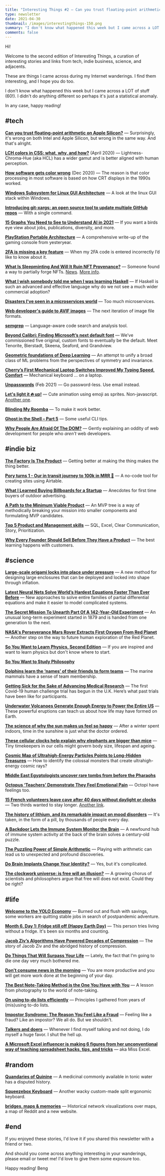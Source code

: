 ```yaml
---
title: "Interesting Things #2 — Can you trust floating-point arithmetic on Apple Silicon?"
type: newsletter
date: 2021-04-30
thumbnail: /images/interestingthings-150.png
summary: "I don't know what happened this week but I came across a LOT of stuff (60!). I didn't do anything different so perhaps it's just a statistical anomaly. In any case, happy reading!"
comments: false
---
```


Hi!

Welcome to the second edition of Interesting Things, a curation of interesting stories and links from tech, indie business, science, and adjacents.

These are things I came across during my Internet wanderings. I find them interesting, and I hope you do too.

I don't know what happened this week but I came across a LOT of stuff (60!). I didn't do anything different so perhaps it's just a statistical anomaly.

In any case, happy reading!


## #tech

**[Can you trust floating-point arithmetic on Apple Silicon?](https://eclecticlight.co/2021/04/22/can-you-trust-floating-point-arithmetic-on-apple-silicon/?utm_source=bengtan.com)** &mdash; Surprisingly, it's wrong on both Intel and Apple Silicon, but wrong in the same way. And that's alright.

**[LCH colors in CSS: what, why, and how?](https://lea.verou.me/2020/04/lch-colors-in-css-what-why-and-how/?utm_source=bengtan.com)** (April 2020) &mdash; Lightness-Chroma-Hue (aka HCL) has a wider gamut and is better aligned with human perception.

**[How software gets color wrong](https://bottosson.github.io/posts/colorwrong/?utm_source=bengtan.com)** (Dec 2020) &mdash; The reason is that color processing in most software is based on how CRT displays in the 1990s worked.

**[Windows Subsystem for Linux GUI Architecture](https://devblogs.microsoft.com/commandline/wslg-architecture/?utm_source=bengtan.com)** &mdash; A look at the linux GUI stack within Windows.

**[Introducing git-xargs: an open source tool to update multiple GitHub repos](https://blog.gruntwork.io/introducing-git-xargs-an-open-source-tool-to-update-multiple-github-repos-753f9f3675ec?utm_source=bengtan.com)** &mdash; With a single command.

**[15 Graphs You Need to See to Understand AI in 2021](https://spectrum.ieee.org/tech-talk/artificial-intelligence/machine-learning/the-state-of-ai-in-15-graphs?utm_source=bengtan.com)** &mdash; If you want a birds eye view about jobs, publications, diversity, and more.

**[PlayStation Portable Architecture](https://www.copetti.org/writings/consoles/playstation-portable/?utm_source=bengtan.com)** &mdash; A comprehensive write-up of the gaming console from yesteryear.

**[2FA is missing a key feature](https://syslog.ravelin.com/2fa-is-missing-a-key-feature-c781c3861db?utm_source=bengtan.com)** &mdash; When my 2FA code is entered incorrectly I’d like to know about it.

**[What Is Sleepminting And Will It Ruin NFT Provenance?](https://timdaub.github.io/2021/04/22/nft-sleepminting-beeple-provenance/?utm_source=bengtan.com)** &mdash; Someone found a way to partially forge NFTs. [News](https://news.artnet.com/opinion/sleepminting-nftheft-monsieur-personne-1960744?utm_source=bengtan.com). [More info](https://nftheft.com/?utm_source=bengtan.com).

**[What I wish somebody told me when I was learning Haskell](https://www.poberezkin.com/posts/2021-04-21-what-i-wish-somebody-told-me-when-i-was-learning-Haskell.html?utm_source=bengtan.com)** &mdash; If Haskell is such an advanced and effective language why do we not see a much wider commercial adoption? 

**[Disasters I've seen in a microservices world](https://world.hey.com/joaoqalves/disasters-i-ve-seen-in-a-microservices-world-a9137a51?utm_source=bengtan.com)** &mdash; Too much microservices.

**[Web developer's guide to AVIF images](https://darekkay.com/blog/avif-images/?utm_source=bengtan.com)** &mdash; The next iteration of image file formats.

**[semgrep](https://github.com/returntocorp/semgrep?utm_source=bengtan.com)** &mdash; Language-aware code search and analysis tool.

**[Beyond Calibri: Finding Microsoft’s next default font](https://www.microsoft.com/en-us/microsoft-365/blog/2021/04/28/beyond-calibri-finding-microsofts-next-default-font/?utm_source=bengtan.com)** &mdash; We’ve commissioned five original, custom fonts to eventually be the default. Meet Tenorite, Bierstadt, Skeena, Seaford, and Grandview.

**[Geometric foundations of Deep Learning](https://towardsdatascience.com/geometric-foundations-of-deep-learning-94cdd45b451d?utm_source=bengtan.com)** &mdash; An attempt to unify a broad class of ML problems from the perspectives of symmetry and invariance.

**[Cherry’s First Mechanical Laptop Switches Improved My Typing Speed, Comfort](https://www.tomshardware.com/news/cherry-mx-ultra-low-profile-switches-tested?utm_source=bengtan.com)** &mdash; Mechanical keyboard ... on a laptop.

**[Unpasswords](https://text.causal.agency/017-unpasswords.txt?utm_source=bengtan.com)** (Feb 2021) &mdash; Go password-less. Use email instead.

**[Let's light it 🔥 up!](https://blog.shhdharmen.me/lets-light-it-up?utm_source=bengtan.com)** &mdash; Cute animation using emoji as sprites. Non-javascript. [Another one](https://blog.shhdharmen.me/animation-can-make-wave-much-more-than-emoji?utm_source=bengtan.com).

**[Blinding My Roomba](https://blog.aaronbieber.com/2021/04/23/blinding-my-roomba.html?utm_source=bengtan.com)** &mdash; To make it work better.

**[Ghost in the Shell – Part 5](https://vermaden.wordpress.com/2021/04/28/ghost-in-the-shell-part-5/?utm_source=bengtan.com)** &mdash; Some useful CLI tips.

**[Why People Are Afraid Of The DOM?](https://nicotsou.com/dom-issues/?utm_source=bengtan.com)** &mdash; Gently explaining an oddity of web development for people who *aren't* web developers.


## #indie biz

**[The Factory Is The Product](https://jdnoc.com/factory/?utm_source=bengtan.com)** &mdash; Getting better at making the thing makes the thing better.

**[Pory turns 1 - Our in transit journey to 100k in MRR 🥳](https://pory.io/blog/pory-turns-1-our-journey-to-100k-in-mrr?utm_source=bengtan.com)** &mdash; A no-code tool for creating sites using Airtable.

**[What I Learned Buying Billboards for a Startup](https://www.kracov.co/writing/billboards?utm_source=bengtan.com)** &mdash; Anecdotes for first time buyers of outdoor advertising.

**[A Path to the Minimum Viable Product](https://steveblank.com/2021/04/20/the-secret-to-the-minimum-viable-product/?utm_source=bengtan.com)** &mdash; An MVP tree is a way of methodically breaking your mission into smaller components and formulating MVP candidates.

**[Top 5 Product and Management skills](https://www.craigkerstiens.com/2021/04/27/top-5-product-and-management-skills-sql-excel-clear-communication-story-prioritization/?utm_source=bengtan.com)** &mdash; SQL, Excel, Clear Communication, Story, Prioritization.

**[Why Every Founder Should Sell Before They Have a Product](https://highalpha.com/why-every-founder-should-sell-before-they-have-a-product/?utm_source=bengtan.com)** &mdash; The best learning happens with customers.


## #science

**[Large-scale origami locks into place under pressure](https://www.nature.com/articles/d41586-021-00971-7?utm_source=bengtan.com)** &mdash; A new method for designing large enclosures that can be deployed and locked into shape through inflation.

**[Latest Neural Nets Solve World’s Hardest Equations Faster Than Ever Before](https://www.quantamagazine.org/new-neural-networks-solve-hardest-equations-faster-than-ever-20210419/?utm_source=bengtan.com)** &mdash; New approaches to solve entire families of partial differential equations and make it easier to model complicated systems.

**[The Secret Mission To Unearth Part Of A 142-Year-Old Experiment](https://www.npr.org/2021/04/21/989333092/the-secret-mission-to-unearth-part-of-a-142-year-old-experiment?utm_source=bengtan.com)** &mdash; An unusual long-term experiment started in 1879 and is handed from one generation to the next.

**[NASA's Perseverance Mars Rover Extracts First Oxygen From Red Planet](https://mars.nasa.gov/news/8926/nasas-perseverance-mars-rover-extracts-first-oxygen-from-red-planet/?utm_source=bengtan.com)** &mdash; Another step on the way to future human exploration of the Red Planet.

**[So You Want to Learn Physics, Second Edition](https://www.susanrigetti.com/physics?utm_source=bengtan.com)** &mdash; If you are inspired and want to learn physics but don't know where to start.

**[So You Want to Study Philosophy](https://www.susanrigetti.com/philosophy?utm_source=bengtan.com)**

**[Dolphins learn the ‘names’ of their friends to form teams](https://www.sciencemag.org/news/2021/04/dolphins-learn-names-their-friends-form-teams-first-animal-kingdom?utm_source=bengtan.com)** &mdash; The marine mammals have a sense of team membership.

**[Getting Sick for the Sake of Advancing Medical Research](https://undark.org/2021/04/07/getting-sick-for-medical-research/?utm_source=bengtan.com)** &mdash; The first Covid-19 human challenge trial has begun in the U.K. Here’s what past trials have been like for participants.

**[Underwater Volcanoes Generate Enough Energy to Power the Entire US](https://www.vice.com/en/article/bvz8ba/underwater-volcanoes-generate-enough-energy-to-power-the-entire-us-study-finds?utm_source=bengtan.com)** &mdash; These powerful eruptions can teach us about how life may have formed on Earth.

**[The science of why the sun makes us feel so happy](https://www.telegraph.co.uk/health-fitness/body/why-sun-makes-us-feel-happy-good-mood-science/?utm_source=bengtan.com)** &mdash; After a winter spent indoors, time in the sunshine is just what the doctor ordered.

**[These cellular clocks help explain why elephants are bigger than mice](https://www.nature.com/articles/d41586-021-01086-9?utm_source=bengtan.com)** &mdash; Tiny timekeepers in our cells might govern body size, lifespan and ageing. 

**[Cosmic Map of Ultrahigh-Energy Particles Points to Long-Hidden Treasures](https://www.quantamagazine.org/high-energy-cosmic-ray-sources-mapped-out-for-the-first-time-20210427/?utm_source=bengtan.com)** &mdash; How to identify the colossal monsters that create ultrahigh-energy cosmic rays?

**[Middle East Egyptologists uncover rare tombs from before the Pharaohs](https://www.reuters.com/world/middle-east/egyptologists-uncover-rare-tombs-before-pharaohs-2021-04-28/?utm_source=bengtan.com)**

**[Octopus ‘Teachers’ Demonstrate They Feel Emotional Pain](https://www.scientificamerican.com/article/octopus-teachers-demonstrate-they-feel-emotional-pain/?utm_source=bengtan.com)** &mdash; Octopi have feelings too.

**[15 French volunteers leave cave after 40 days without daylight or clocks](https://www.theguardian.com/world/2021/apr/25/deep-time-team-ends-40-days-underground-in-french-cave?utm_source=bengtan.com)** &mdash; Two thirds wanted to stay longer. [Another link](https://www.bbc.com/news/world-europe-56875801?utm_source=bengtan.com).

**[The history of lithium, and its remarkable impact on mood disorders](https://www.abc.net.au/news/health/2021-04-25/lithium-psychiatry-mood-disorders-bipolar-suicide-treatment/100071034?utm_source=bengtan.com)** &mdash; It's taken, in the form of a pill, by thousands of people every day.

**[A Backdoor Lets the Immune System Monitor the Brain](https://www.quantamagazine.org/how-the-immune-system-protects-the-brain-20210428/?utm_source=bengtan.com)** &mdash; A newfound hub of immune system activity at the back of the brain solves a century-old puzzle.

**[The Puzzling Power of Simple Arithmetic](https://www.quantamagazine.org/the-puzzling-power-of-simple-arithmetic-20210420/?utm_source=bengtan.com)** &mdash; Playing with arithmetic can lead us to unexpected and profound discoveries.

**[Do Brain Implants Change Your Identity?](https://www.newyorker.com/magazine/2021/04/26/do-brain-implants-change-your-identity?utm_source=bengtan.com)** &mdash; Yes, but it's complicated.

**[The clockwork universe: is free will an illusion?](https://www.theguardian.com/news/2021/apr/27/the-clockwork-universe-is-free-will-an-illusion?utm_source=bengtan.com)** &mdash; A growing chorus of scientists and philosophers argue that free will does not exist. Could they be right? 


## #life

**[Welcome to the YOLO Economy](https://www.nytimes.com/2021/04/21/technology/welcome-to-the-yolo-economy.html?utm_source=bengtan.com)** &mdash; Burned out and flush with savings, some workers are quitting stable jobs in search of postpandemic adventure.

**[Month 6, Day 1: Fridge still off (Happy Earth Day)](https://joshuaspodek.com/month-6-day-1-fridge-still-off-happy-earth-day?utm_source=bengtan.com)** &mdash; This person tries living without a fridge. It's been six months and counting.

**[Jacob Ziv’s Algorithms Have Powered Decades of Compression](https://spectrum.ieee.org/geek-life/profiles/from-winzips-to-cat-gifs-jacob-zivs-algorithms-have-powered-decades-of-compression?utm_source=bengtan.com)** &mdash; The story of Jacob Ziv and the abridged history of compression.

**[Do Things That Will Surpass Your Life](https://zeynepevecen.com/surpass-your-life/?utm_source=bengtan.com)** &mdash; Lately, the fact that I’m going to die one day very much bothered me.

**[Don't consume news in the morning](https://prithviraj.me/dont-consume-news-in-the-morning/?utm_source=bengtan.com)** &mdash; You are more productive and you will get more work done at the beginning of your day.

**[The Best Note-Taking Method is the One You Have with You](https://trms.me/the-best-note-taking-method-is-the-one-you-have-with-you/?utm_source=bengtan.com)** &mdash; A lesson from photography to the world of note-taking.

**[On using to-do lists efficiently](https://bzg.fr/en/on-using-to-do-lists-efficiently/?utm_source=bengtan.com)** &mdash; Principles I gathered from years of (mis)using to-do lists.

**[Impostor Syndrome: The Reason You Feel Like a Fraud](https://durmonski.com/psychology/impostor-syndrome/?utm_source=bengtan.com)** &mdash; Feeling like a fraud? Like an impostor? We all do. But we shouldn't.

**[Talkers and doers](https://amirbolous.com/posts/doers/?utm_source=bengtan.com)** &mdash; Whenever I find myself talking and not doing, I do myself a huge favor. I shut the hell up.

**[A Microsoft Excel influencer is making 6 figures from her unconventional way of teaching spreadsheet hacks, tips, and tricks](https://www.businessinsider.com/miss-excel-microsoft-tiktok-instagram-influencer-six-figures-2021-4?utm_source=bengtan.com)** &mdash; aka Miss Excel.


## #random

**[Quandaries of Quinine](https://jhiblog.org/2021/04/07/quandaries-of-quinine/?utm_source=bengtan.com)** &mdash; A medicinal commonly available in tonic water has a disputed history.

**[Squeezebox Keyboard](https://peterlyons.com/problog/2021/04/squeezebox-keyboard/?utm_source=bengtan.com)** &mdash; Another wacky custom-made split ergonomic keyboard.

**[bridges, maps & memories](https://sourcetarget.email/editions/31/?utm_source=bengtan.com)** &mdash; Historical network visualizations over maps, a map of Reddit and a new website.


## #end

If you enjoyed these stories, I'd love it if you shared this newsletter with a friend or two.

And should you come across anything interesting in your wanderings, please email or tweet me! I'd love to give them some exposure too.

Happy reading!
Beng
